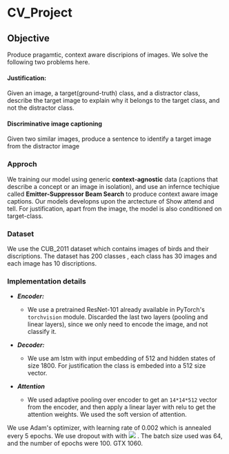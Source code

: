 # CV_Project

## Objective
Produce pragamtic, context aware discripions of images. We solve the following two problems here.
#### Justification:  
Given an image, a target(ground-truth) class, and a distractor class, describe the target image to explain why it belongs to the target class, and not the distractor class.
#### Discriminative image captioning
Given two similar images, produce a sentence to identify a target image from the distractor image

### Approch
We training our model using generic **context-agnostic**  data (captions that describe a concept or an image in isolation), and use an infernce techiqiue called **Emitter-Suppressor  Beam Search** to produce context aware image captions. Our models developns upon the arctecture of Show attend and tell. For justification, apart from the image, the model is also conditioned on target-class. 

### Dataset
We use the CUB_2011 dataset which contains images of birds and their discriptions. The dataset has 200 classes , each class has 30 images and each image has 10 discriptions. 

### Implementation details
- ***Encoder:*** 
    - We use a pretrained ResNet-101 already available in PyTorch's `torchvision`  module. Discarded the last two layers (pooling and linear layers), since we only need to encode the image, and not classify it.

- ***Decoder:*** 
  - We use am lstm with input embedding of 512 and hidden states of size 1800. For justification the class is embeded into a 512 size vector. 

-  ***Attention*** 
    - We used adaptive pooling over encoder to get an `14*14*512` vector from the encoder, and then apply a linear layer with relu to get the attention weights. We used the soft version of attention. 

We use Adam's optimizer, with learning rate of 0.002 which is annealed every 5 epochs. We use dropout with with <img src="https://latex.codecogs.com/gif.latex?p=0.5 " /> . The batch size used was 64, and the number of epochs were 100. GTX 1060.